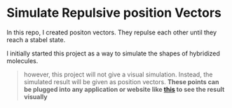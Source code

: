 # Simulate Repulsive position Vectors
In this repo, I created positon vectors. They repulse each other until they reach a stabel state.


I initially started this project as a way to simulate the shapes of hybridized molecules.


> however, this project will not give a visual simulation. Instead, the simulated result will be given as position vectors. **These points can be plugged into any application or website like [this](https://academo.org/demos/3d-vector-plotter/) to see the result visually**
